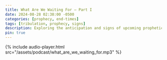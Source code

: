 ```yaml
---
title: What Are We Waiting For – Part I
date: 2024-08-28 02:38:00 -0500
categories: [prophecy, end-times]
tags: [tribulation, prophecy, signs]
description: Exploring the anticipation and signs of upcoming prophetic events. Part I of the series.
pin: true
---
```


{% include audio-player.html src="/assets/podcast/what_are_we_waiting_for.mp3" %}
